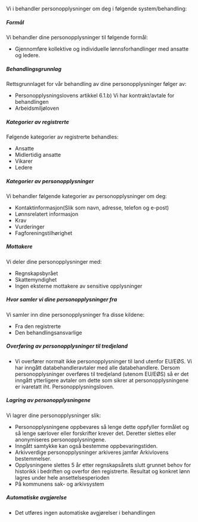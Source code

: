 <!-- title: Lønnsforhandlinger -->


  

Vi i behandler personopplysninger om deg i følgende system/behandling:

  

##### Formål

Vi behandler dine personopplysninger til følgende formål:

*   Gjennomføre kollektive og individuelle lønnsforhandlinger med ansatte og ledere.

##### Behandlingsgrunnlag

Rettsgrunnlaget for vår behandling av dine personopplysninger følger av:

*   Personopplysningslovens artikkel 6.1.b) Vi har kontrakt/avtale for behandlingen
*   Arbeidsmiljøloven

##### Kategorier av registrerte

Følgende kategorier av registrerte behandles:

*   Ansatte
*   Midlertidig ansatte
*   Vikarer
*   Ledere

##### Kategorier av personopplysninger

Vi behandler følgende kategorier av personopplysninger om deg:

*   Kontaktinformasjon(Slik som navn, adresse, telefon og e-post)
*   Lønnsrelatert informasjon
*   Krav
*   Vurderinger
*   Fagforeningstilhørighet

##### Mottakere

Vi deler dine personopplysninger med:

*   Regnskapsbyrået
*   Skattemyndighet
*   Ingen eksterne mottakere av sensitive opplysninger

##### Hvor samler vi dine personopplysninger fra

Vi samler inn dine personopplysninger fra disse kildene:

*   Fra den registrerte
*   Den behandlingsansvarlige

##### Overføring av personopplysninger til tredjeland

*   Vi overfører normalt ikke personopplysninger til land utenfor EU/EØS. Vi har inngått databehandleravtaler med alle databehandlere. Dersom personopplysninger overføres til tredjeland (utenom EU/EØS) så er det inngått ytterligere avtaler om dette som sikrer at personopplysningene er ivaretatt iht. Personopplysningsloven.

##### Lagring av personopplysningene

Vi lagrer dine personopplysninger slik:

*   Personopplysningene oppbevares så lenge dette oppfyller formålet og så lenge særlover eller forskrifter krever det. Deretter slettes eller anonymiseres personopplysningene.
*   Inngått samtykke kan også bestemme oppbevaringstiden.
*   Arkivverdige personopplysninger arkiveres jamfør Arkivlovens bestemmelser.
*   Opplysningene slettes 5 år etter regnskapsårets slutt grunnet behov for historikk i bedriften og overfor den registrerte. Resultat og konkret lønn lagres under hele ansettelsesperioden
*   På kommunens sak- og arkivsystem

##### Automatiske avgjørelse

*   Det utføres ingen automatiske avgjørelser i behandlingen